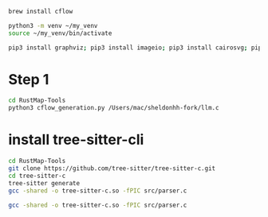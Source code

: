 ```bash
brew install cflow

python3 -m venv ~/my_venv
source ~/my_venv/bin/activate

pip3 install graphviz; pip3 install imageio; pip3 install cairosvg; pip3 install bidict
```


# Step 1
```bash
cd RustMap-Tools
python3 cflow_generation.py /Users/mac/sheldonhh-fork/llm.c 

```



# install tree-sitter-cli
```bash
cd RustMap-Tools
git clone https://github.com/tree-sitter/tree-sitter-c.git
cd tree-sitter-c
tree-sitter generate
gcc -shared -o tree-sitter-c.so -fPIC src/parser.c 

```


```bash
gcc -shared -o tree-sitter-c.so -fPIC src/parser.c
```